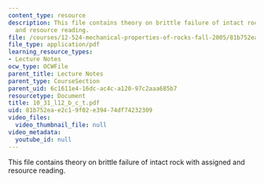 ```yaml
---
content_type: resource
description: This file contains theory on brittle failure of intact rock with assigned
  and resource reading.
file: /courses/12-524-mechanical-properties-of-rocks-fall-2005/81b752eae2c19f02e39474df74232309_10_31_l12_b_c_t.pdf
file_type: application/pdf
learning_resource_types:
- Lecture Notes
ocw_type: OCWFile
parent_title: Lecture Notes
parent_type: CourseSection
parent_uid: 6c1611e4-16dc-ac4c-a120-97c2aaa685b7
resourcetype: Document
title: 10_31_l12_b_c_t.pdf
uid: 81b752ea-e2c1-9f02-e394-74df74232309
video_files:
  video_thumbnail_file: null
video_metadata:
  youtube_id: null
---
```

This file contains theory on brittle failure of intact rock with assigned and resource reading.

